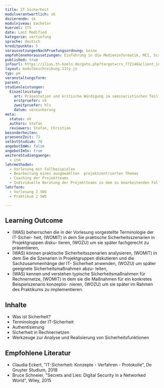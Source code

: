 ```yaml
---
title: IT Sicherheit
modulverantwortlich: sk
dozierende: sk
modulniveau: bachelor
kuerzel: ITS
date: Last Modified
kategorie: vertiefung
sprache: deutsch
kreditpunkte: 5
voraussetzungenNachPruefungsordnung: keine
empfohleneVoraussetzungen: Einführung in die Medieninformatik, MCI, Screendesign, Grundlagen des Web, Kommunikationstechnik
published: true
infourl: https://ilias.th-koeln.de/goto.php?target=crs_772146&client_id=ILIAS_FH_Koeln
layout: modulbeschreibung.11ty.js
typ: pm
veranstaltungsform: 
parent:
studienleistungen:
  Einzelleistung:
    art: Präsentation und kritische Würdigung im seminaristischen Teil des Praktikums
    erstpruefer: sk
    zweitpruefer: hls
    datum: vereinbarung
meta:
  status: ok   
  authors: Stefan
  reviewers: Stefan, Christian
besonderheiten: 
praesenzZeit: 72
selbstStudium: 78
angebotImWs: false
angebotImSs: true
weitereStudiengaenge: 
  - itm
lehrmethoden:
  - Vorlesung mit Fallbeispielen
  - Bearbeitung eines ausgewählten  projektzentrierten Themas
  - Coaching der Projektteams
  - Individuelle Beratung der Projektteams zu dem zu bearbeitenden Fall im Praktikum  
lehrform:
  - Vorlesung 2 SWS
  - Praktikum 2 SWS

---
```


## Learning Outcome
* (WAS) beherrschen die in der Vorlesung vorgestellte Terminologie der IT-Sicher-
heit, (WOMIT) in dem Sie praktische Sicherheitsszenarien in Projektgruppen disku-
tieren, (WOZU) um sie später fachgerecht zu präsentieren,
* (WAS) können praktische Sicherheitsszenarien analysieren, (WOMIT) in dem Sie
die Szenarien in Projektgruppen diskutieren und die Sachzusammenhänge der IT-
Sicherheit anwenden, (WOZU) um später geeignete Sicherheitsmaßnahmen abzu-
leiten,
* (WAS) kennen und verstehen typische Sicherheitsmaßnahmen für Rechnernetze,
(WOMIT) in dem sie die Maßnahmen für ein konkretes Beispielszenario konzeptio-
nieren, (WOZU) um sie später im Rahmen des Praktikums zu implementieren.

## Inhalte
* Was ist Sicherheit?
* Terminologie der IT-Sicherheit
* Authentisierung
* Sicherheit in Rechnernetzen
* Werkzeuge zur Analyse und Realisierung von Sicherheitsfunktionen

## Empfohlene Literatur
* Claudia Eckert, "IT-Sicherheit: Konzepte - Verfahren - Protokolle", De Gruyter Studium, 2018
* Bruce Schneier, "Secrets and Lies: Digital Security in a Networked World", Wiley, 2015

